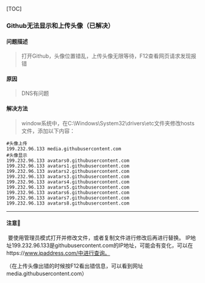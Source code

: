 [TOC]

### Github无法显示和上传头像（已解决）

#### 问题描述

>打开Github，头像位置错乱，上传头像无限等待，F12查看网页请求发现报错

#### 原因

> DNS有问题

#### 解决方法

>window系统中，在C:\Windows\System32\drivers\etc文件夹修改hosts文件，添加以下内容：

```
#头像上传
199.232.96.133 media.githubusercontent.com
#头像显示
199.232.96.133 avatars0.githubusercontent.com
199.232.96.133 avatars1.githubusercontent.com
199.232.96.133 avatars2.githubusercontent.com
199.232.96.133 avatars3.githubusercontent.com
199.232.96.133 avatars4.githubusercontent.com
199.232.96.133 avatars5.githubusercontent.com
199.232.96.133 avatars6.githubusercontent.com
199.232.96.133 avatars7.githubusercontent.com
199.232.96.133 avatars8.githubusercontent.com
```

------



#### 注意:small_red_triangle:

​		要使用管理员模式打开并修改文件，或者复制文件进行修改后再进行替换。
​		IP地址199.232.96.133是githubusercontent.com的IP地址，可能会有变化，可以在https://www.ipaddress.com/中进行查询。

（在上传头像出错的时候按F12看出错信息，可以看到网址media.githubusercontent.com）

